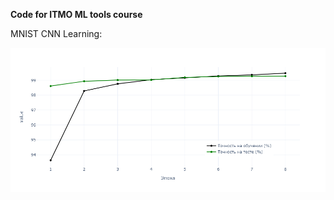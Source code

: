 **Code for ITMO ML tools course**

MNIST CNN Learning:

![alt text](https://github.com/maximdu/iai-isii/blob/main/learning.png?raw=true)
